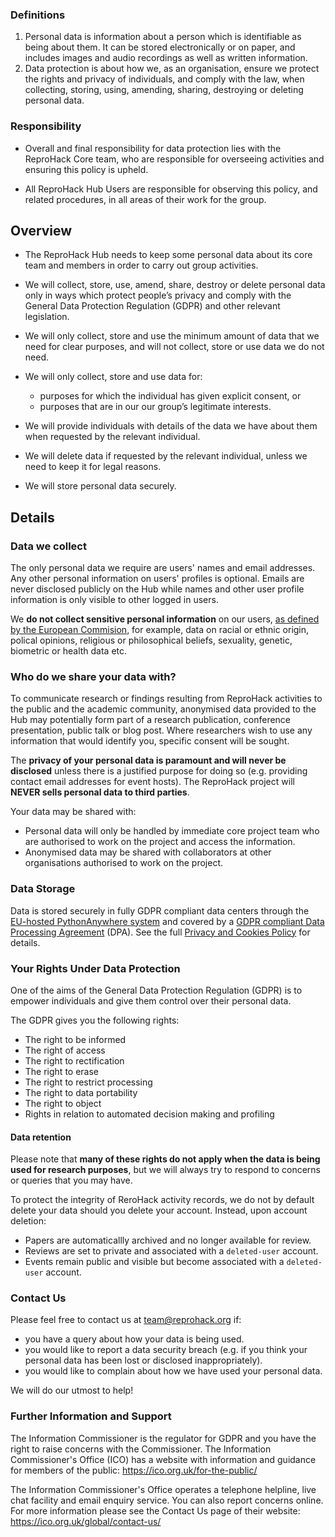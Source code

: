 
### Definitions

1. Personal data is information about a person which is identifiable as being about them. It can be stored electronically or on paper, and includes images and audio recordings as well as written information.
2. Data protection is about how we, as an organisation, ensure we protect the rights and privacy of individuals, and comply with the law, when collecting, storing, using, amending, sharing, destroying or deleting personal data.

### Responsibility

- Overall and final responsibility for data protection lies with the ReproHack Core team, who are responsible for overseeing activities and ensuring this policy is upheld.

- All ReproHack Hub Users are responsible for observing this policy, and related procedures, in all areas of their work for the group.

## Overview

- The ReproHack Hub needs to keep some personal data about its core team and members in order to carry out group activities.

- We will collect, store, use, amend, share, destroy or delete personal data only in ways which protect people’s privacy and comply with the General Data Protection Regulation (GDPR) and other relevant legislation.

- We will only collect, store and use the minimum amount of data that we need for clear purposes, and will not collect, store or use data we do not need.

- We will only collect, store and use data for:
    - purposes for which the individual has given explicit consent, or
    - purposes that are in our our group’s legitimate interests.

- We will provide individuals with details of the data we have about them when requested by the relevant individual.
- We will delete data if requested by the relevant individual, unless we need to keep it for legal reasons.
- We will store personal data securely.

## Details

### Data we collect

The only personal data we require are users' names and email addresses. Any other personal information on users' profiles is optional. Emails are never disclosed publicly on the Hub while names and other user profile information is only visible to other logged in users. 

We **do not collect sensitive personal information** on our users, [as defined by the European Commision](https://ec.europa.eu/info/law/law-topic/data-protection/reform/rules-business-and-organisations/legal-grounds-processing-data/sensitive-data/what-personal-data-considered-sensitive_en), for example, data on racial or ethnic origin, polical opinions, religious or philosophical beliefs, sexuality, genetic, biometric or health data etc.

### Who do we share your data with?

To communicate research or findings resulting from ReproHack activities to the public and the academic community, anonymised data provided to the Hub may potentially form part of a research publication, conference presentation, public talk or blog post. Where researchers wish to use any information that would identify you, specific consent will be sought.

The **privacy of your personal data is paramount and will never be disclosed** unless there is a justified purpose for doing so (e.g. providing contact email addresses for event hosts). The ReproHack project will **NEVER sells personal data to third parties**.

Your data may be shared with:

- Personal data will only be handled by immediate core project team who are authorised to work on the project and access the information.  
-  Anonymised data may be shared with collaborators at other organisations authorised to work on the project.  

### Data Storage

Data is stored securely in fully GDPR compliant data centers through the [EU-hosted PythonAnywhere system](https://blog.pythonanywhere.com/176/) and covered by a [GDPR compliant Data Processing Agreement](https://blog.pythonanywhere.com/162/) (DPA). See the full [Privacy and Cookies Policy](https://www.pythonanywhere.com/privacy_v2/) for details.

### Your Rights Under Data Protection

One of the aims of the General Data Protection Regulation (GDPR) is to empower individuals and give them control over their personal data.

The GDPR gives you the following rights:

- The right to be informed
- The right of access
- The right to rectification
- The right to erase 
- The right to restrict processing
- The right to data portability
- The right to object
- Rights in relation to automated decision making and profiling

#### Data retention

Please note that **many of these rights do not apply when the data is being used for research purposes**, but we will always try to respond to concerns or queries that you may have. 

To protect the integrity of ReroHack activity records, we do not by default delete your data should you delete your account. Instead, upon account deletion:
- Papers are automaticallly archived and no longer available for review. 
- Reviews are set to private and associated with a `deleted-user` account.
- Events remain public and visible but become associated with a `deleted-user` account.

### Contact Us

Please feel free to contact us at [team@reprohack.org](mailto:team@reprohack.org) if:

- you have a query about how your data is being used.
- you would like to report a data security breach (e.g. if you think your personal data has been lost or disclosed inappropriately).
- you would like to complain about how we have used your personal data.

We will do our utmost to help!


### Further Information and Support

The Information Commissioner is the regulator for GDPR and you have the right to raise concerns with the Commissioner.  The Information Commissioner's Office (ICO) has a website with information and guidance for members of the public:
https://ico.org.uk/for-the-public/

The Information Commissioner's Office operates a telephone helpline, live chat facility and email enquiry service.  You can also report concerns online.  For more information please see the Contact Us page of their website:
https://ico.org.uk/global/contact-us/